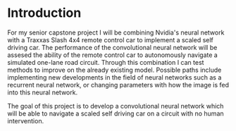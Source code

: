 # Introduction
For my senior capstone project I will be combining Nvidia's neural network with a Traxxas Slash 4x4 remote control car to implement a scaled self driving car. The performance of the convolutional neural network will be assesed the ability of the remote control car to autonomously navigate a simulated one-lane road circuit. Through this combination I can test methods to improve on the already existing model. Possible paths include implementing new developments in the field of neural networks such as a recurrent neural network, or changing parameters with how the image is fed into this neural network.

The goal of this project is to develop a convolutional neural network which will be able to navigate a scaled self driving car on a circuit with no human intervention.


